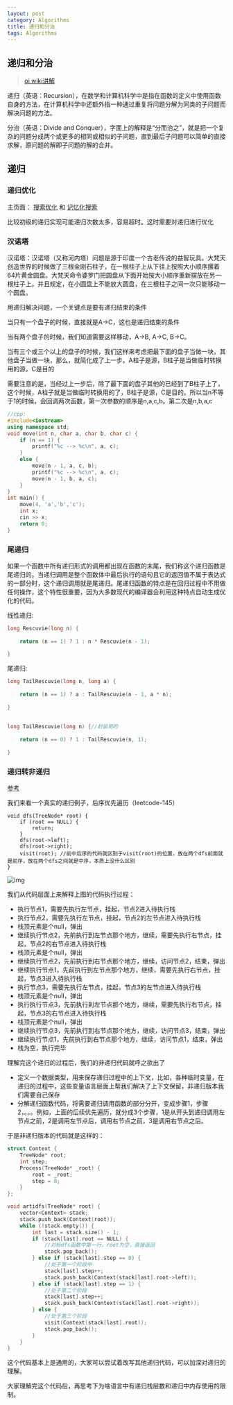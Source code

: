 ```yaml
---
layout: post
category: Algorithms
title: 递归和分治
tags: Algorithms
---
```


## 递归和分治

> [oi wiki讲解](https://oi-wiki.org/basic/divide-and-conquer/)

递归（英语：Recursion），在数学和计算机科学中是指在函数的定义中使用函数自身的方法，在计算机科学中还额外指一种通过重复将问题分解为同类的子问题而解决问题的方法。

分治（英语：Divide and Conquer），字面上的解释是“分而治之”，就是把一个复杂的问题分成两个或更多的相同或相似的子问题，直到最后子问题可以简单的直接求解，原问题的解即子问题的解的合并。



## 递归

### 递归优化

主页面： [搜索优化](https://oi-wiki.org/search/opt/) 和 [记忆化搜索](https://oi-wiki.org/dp/memo/)

比较初级的递归实现可能递归次数太多，容易超时。这时需要对递归进行优化

### 汉诺塔

汉诺塔：汉诺塔（又称河内塔）问题是源于印度一个古老传说的益智玩具。大梵天创造世界的时候做了三根金刚石柱子，在一根柱子上从下往上按照大小顺序摞着64片黄金圆盘。大梵天命令婆罗门把圆盘从下面开始按大小顺序重新摆放在另一根柱子上。并且规定，在小圆盘上不能放大圆盘，在三根柱子之间一次只能移动一个圆盘。

用递归解决问题，一个关键点是要有递归结束的条件

当只有一个盘子的时候，直接就是A->C，这也是递归结束的条件

当有两个盘子的时候，我们知道需要这样移动，A->B, A->C, B->C。

当有三个或三个以上的盘子的时候，我们这样来考虑把最下面的盘子当做一块，其他盘子当做一块，那么，就简化成了上一步。A柱子是源，B柱子是当做临时转换用的源，C是目的

需要注意的是，当经过上一步后，除了最下面的盘子其他的已经到了B柱子上了，这个时候，A柱子就是当做临时转换用的了，B柱子是源，C是目的。所以当n不等于1的时候，会回调两次函数，第一次参数的顺序是n,a,c,b。第二次是n,b,a,c

```c++
//cpp:
#include<iostream>
using namespace std;
void move(int n, char a, char b, char c) {
	if (n == 1) {
		printf("%c --> %c\n", a, c);
	}
	else {
		move(n - 1, a, c, b);
		printf("%c --> %c\n", a, c);
		move(n - 1, b, a, c);
	}
}
int main() {
	move(4, 'a','b','c');
	int x;
	cin >> x;
	return 0;
}
```

### 尾递归

如果一个函数中所有递归形式的调用都出现在函数的末尾，我们称这个递归函数是尾递归的。当递归调用是整个函数体中最后执行的语句且它的返回值不属于表达式的一部分时，这个递归调用就是尾递归。尾递归函数的特点是在回归过程中不用做任何操作，这个特性很重要，因为大多数现代的编译器会利用这种特点自动生成优化的代码。

线性递归:

```c++
long Rescuvie(long n) {
 
    return (n == 1) ? 1 : n * Rescuvie(n - 1);
 
}
```

尾递归:

```c++
long TailRescuvie(long n, long a) {
 
    return (n == 1) ? a : TailRescuvie(n - 1, a * n);
 
}
 
 
long TailRescuvie(long n) {//封装用的
     
    return (n == 0) ? 1 : TailRescuvie(n, 1);
 
}
```

### 递归转非递归

[参考](http://yudaer.github.io/%E9%80%92%E5%BD%92%E8%BD%AC%E9%9D%9E%E9%80%92%E5%BD%92/)

我们来看一个真实的递归例子，后序优先遍历（leetcode-145）

```
void dfs(TreeNode* root) {
    if (root == NULL) {
        return;
    }
    dfs(root->left);
    dfs(root->right);
    visit(root); //前中后序的代码就区别于visit(root)的位置，放在两个dfs前面就是前序，放在两个dfs之间就是中序，本质上没什么区别
}
```

![img](https://cdn.jsdelivr.net/gh/mafulong/mdPic/typora/20210129000539.png)

我们从代码层面上来解释上图的代码执行过程：

- 执行节点1，需要先执行左节点，挂起，节点2进入待执行栈
- 执行节点2，需要先执行左节点，挂起，节点2的左节点进入待执行栈
- 栈顶元素是个null，弹出
- 继续执行节点2，先前执行到左节点那个地方，继续，需要先执行右节点，挂起，节点2的右节点进入待执行栈
- 栈顶元素是个null，弹出
- 继续执行节点2，先前执行到右节点那个地方，继续，访问节点2，结束，弹出
- 继续执行节点1，先前执行到左节点那个地方，继续，需要先执行右节点，挂起，节点3进入待执行栈
- 执行节点3，需要先执行左节点，挂起，节点3的左节点进入待执行栈
- 栈顶元素是个null，弹出
- 执行执行节点3，先前执行到左节点那个地方，继续，需要先执行右节点，挂起，节点3的右节点进入待执行栈
- 栈顶元素是个null，弹出
- 继续执行节点3，先前执行到右节点那个地方，继续，访问节点3，结束，弹出
- 继续执行节点1，先前执行到右节点那个地方，继续，访问节点1，结束，弹出
- 栈为空，执行完毕

理解完这个递归的过程后，我们的非递归代码就呼之欲出了

- 定义一个数据类型，用来保存递归过程中的上下文，比如，各种临时变量，在递归的过程中，这些变量语言层面上帮我们解决了上下文保留，非递归版本我们需要自己保存
- 分解递归函数代码，将需要递归调用函数的部分分开，变成步骤1，步骤2，。。。例如，上面的后续优先遍历，就分成3个步骤，1是从开头到递归调用左节点之前，2是调用左节点后，调用右节点之前，3是调用右节点之后。

于是非递归版本的代码就是这样的：

```c++
struct Context {
    TreeNode* root;
    int step;
    Process(TreeNode* _root) {
        root = _root;
        step = 0;
    }
};

void artidfs(TreeNode* root) {
    vector<Context> stack;
    stack.push_back(Context(root));
    while (!stack.empty()) {
        int last = stack.size() - 1;
        if (stack[last].root == NULL) {
            //对标dfs函数中第一行，root为空，直接返回
            stack.pop_back();
        } else if (stack[last].step == 0) {
            //处于第一个阶段中
            stack[last].step++;
            stack.push_back(Context(stack[last].root->left));
        } else if (stack[last].step == 1) {
            //处于第二个阶段
            stack[last].step++;
            stack.push_back(Context(stack[last].root->right));
        } else {
            //处于第三个阶段
            visit(Context(stack[last].root));
            stack.pop_back();
        }
    }
}
```

这个代码基本上是通用的，大家可以尝试着改写其他递归代码，可以加深对递归的理解。

大家理解完这个代码后，再思考下为啥语言中有递归栈层数和递归中内存使用的限制。